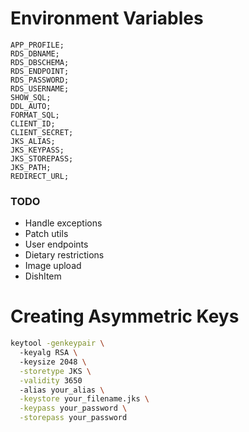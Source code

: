 # Environment Variables

```
APP_PROFILE;
RDS_DBNAME;
RDS_DBSCHEMA;
RDS_ENDPOINT;
RDS_PASSWORD;
RDS_USERNAME;
SHOW_SQL;
DDL_AUTO;
FORMAT_SQL;
CLIENT_ID;
CLIENT_SECRET;
JKS_ALIAS;
JKS_KEYPASS;
JKS_STOREPASS;
JKS_PATH;
REDIRECT_URL;
```
### TODO

- Handle exceptions
- Patch utils
- User endpoints
- Dietary restrictions
- Image upload
- DishItem

# Creating Asymmetric Keys

```bash
keytool -genkeypair \ 
  -keyalg RSA \ 
  -keysize 2048 \
  -storetype JKS \
  -validity 3650
  -alias your_alias \
  -keystore your_filename.jks \
  -keypass your_password \
  -storepass your_password
```